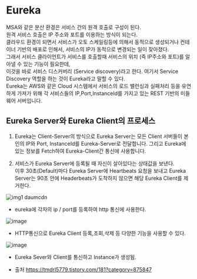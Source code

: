 <h1>Eureka</h1>
MSA와 같은 분산 환경은 서비스 간의 원격 호출로 구성이 된다.<br>
원격 서비스 호출은 IP 주소와 포트를 이용하는 방식이 되는다.<br>
클라우드 환경이 되면서 서비스가 오토 스케일링등에 의해서 동적으로 생성되거나 컨테이너 기반의 배포로 인해서, 서비스의 IP가 동적으로 변경되는 일이 잦아졌다.<br>
그래서 서비스 클라이언트가 서비스를 호출할때 서비스의 위치 (즉 IP주소와 포트)를 알아낼 수 있는 기능이 필요한데, <br>
이것을 바로 서비스 디스커버리 (Service discovery)라고 한다. 여기서 Service Discovery 역할을 하는 것이 Eureka라고 말할 수 있다.<br>
Eureka는 AWS와 같은 Cloud 시스템에서 서비스의 로드 밸런싱과 실패처리 등을 유연하게 가져가 위해 각 서비스들의 IP,Port,InstanceId를 가지고 있는 REST 기반의 미들웨어 서버입니다.<br>

<h2>Eureka Server와 Eureka Client의 프로세스</h2>

1. Eureka는 Client-Server의 방식으로 Eureka Server는 모든 Client 서버들이 본인의 IP와 Port, InstanceId를 Eureka-Server로 전달합니다. 그리고 Eureka에 있는 정보를 Fetch하여 Eureka-Client간 통신에 사용합니다.<br>

2. 서비스가 Eureka Server에 등록될 때 자신이 살아있다는 상태값을 보낸다.<br>
이후 30초(Default)마다 Eureka Server에 Heartbeats 요청을 보내고 Eureka Server는 90초 안에 Headerbeats가 도착하지 않으면 해당 Eureka Client를 제거한다.<br>

![img1 daumcdn](https://user-images.githubusercontent.com/24665763/197341914-63cbbe05-325b-433e-8321-f177bc43463d.png)
* eureka에 각자의 ip / port를 등록하여 http 통신에 사용한다.

![image](https://user-images.githubusercontent.com/24665763/197344430-2fc5a040-f7b1-4955-bce5-d1d195386f38.png)
* HTTP통신으로 Eureka Client 등록,조회,삭제 등 다양한 기능을 사용할 수 있다.

![image](https://user-images.githubusercontent.com/24665763/197343309-c15d1628-bf72-448c-9dd6-3f29036ef9ea.png)
* Eureka Sever와 Client를 통신하고 Instance가 생성됨.
 
 

* 출처
https://tmdrl5779.tistory.com/181?category=875847

